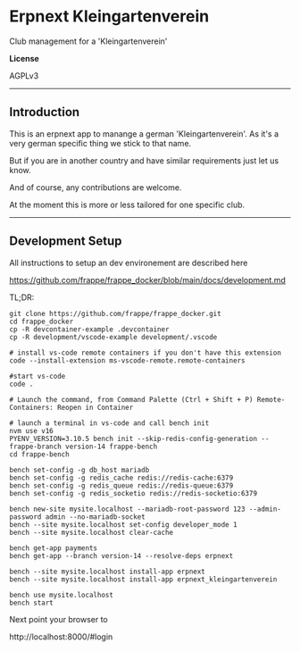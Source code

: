 # Erpnext Kleingartenverein

Club management for a 'Kleingartenverein'

**License**

AGPLv3

---

## Introduction

This is an erpnext app to manange a german 'Kleingartenverein'. As it's a very german specific thing we stick to that name.

But if you are in another country and have similar requirements just let us know.

And of course, any contributions are welcome.

At the moment this is more or less tailored for one specific club.

---

## Development Setup

All instructions to setup an dev environement are described here

https://github.com/frappe/frappe_docker/blob/main/docs/development.md

TL;DR:

```
git clone https://github.com/frappe/frappe_docker.git
cd frappe_docker
cp -R devcontainer-example .devcontainer
cp -R development/vscode-example development/.vscode

# install vs-code remote containers if you don't have this extension
code --install-extension ms-vscode-remote.remote-containers

#start vs-code
code .

# Launch the command, from Command Palette (Ctrl + Shift + P) Remote-Containers: Reopen in Container

# launch a terminal in vs-code and call bench init
nvm use v16
PYENV_VERSION=3.10.5 bench init --skip-redis-config-generation --frappe-branch version-14 frappe-bench
cd frappe-bench

bench set-config -g db_host mariadb
bench set-config -g redis_cache redis://redis-cache:6379
bench set-config -g redis_queue redis://redis-queue:6379
bench set-config -g redis_socketio redis://redis-socketio:6379

bench new-site mysite.localhost --mariadb-root-password 123 --admin-password admin --no-mariadb-socket
bench --site mysite.localhost set-config developer_mode 1
bench --site mysite.localhost clear-cache

bench get-app payments
bench get-app --branch version-14 --resolve-deps erpnext

bench --site mysite.localhost install-app erpnext
bench --site mysite.localhost install-app erpnext_kleingartenverein

bench use mysite.localhost
bench start
```
Next point your browser to

http://localhost:8000/#login
